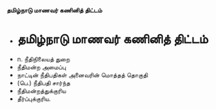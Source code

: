 **தமிழ்நாடு மாணவர் கணினித் திட்டம்**
- # தமிழ்நாடு மாணவர் கணினித் திட்டம்
- n. நீதிநிலையத் துறை
- நீதிமன்ற அமைப்பு
- நாட்டின் நீதிபதிகள் அனைவரின் மொத்தத் தொகுதி
- (பெ.) நீதிபதி சார்ந்த
- நீதிமன்றத்துக்குரிய
- தீர்ப்புக்குரிய.

